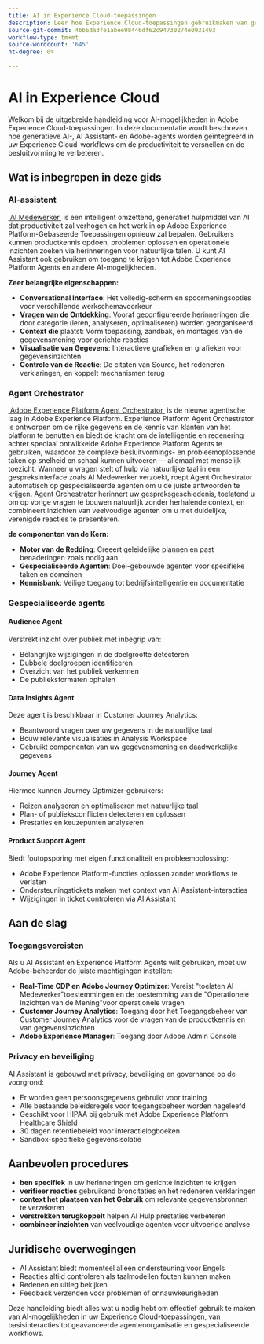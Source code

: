 ```yaml
---
title: AI in Experience Cloud-toepassingen
description: Leer hoe Experience Cloud-toepassingen gebruikmaken van generatieve AI (GenAI), AI Assistant en AGentic AI.
source-git-commit: 4bb6da3fe1abee98446df62c94730274e0931493
workflow-type: tm+mt
source-wordcount: '645'
ht-degree: 0%

---
```


# AI in Experience Cloud

Welkom bij de uitgebreide handleiding voor AI-mogelijkheden in Adobe Experience Cloud-toepassingen. In deze documentatie wordt beschreven hoe generatieve AI-, AI Assistant- en Adobe-agents worden geïntegreerd in uw Experience Cloud-workflows om de productiviteit te versnellen en de besluitvorming te verbeteren.

## Wat is inbegrepen in deze gids

### AI-assistent

[&#x200B; AI Medewerker &#x200B;](./ai-assistant/ai-assistant-ui.md) is een intelligent omzettend, generatief hulpmiddel van AI dat productiviteit zal verhogen en het werk in op Adobe Experience Platform-Gebaseerde Toepassingen opnieuw zal bepalen. Gebruikers kunnen productkennis opdoen, problemen oplossen en operationele inzichten zoeken via herinneringen voor natuurlijke talen. U kunt AI Assistant ook gebruiken om toegang te krijgen tot Adobe Experience Platform Agents en andere AI-mogelijkheden.

**Zeer belangrijke eigenschappen:**

- **Conversational Interface**: Het volledig-scherm en spoormeningsopties voor verschillende werkschemavoorkeur
- **Vragen van de Ontdekking**: Vooraf geconfigureerde herinneringen die door categorie (leren, analyseren, optimaliseren) worden georganiseerd
- **Context die** plaatst: Vorm toepassing, zandbak, en montages van de gegevensmening voor gerichte reacties
- **Visualisatie van Gegevens**: Interactieve grafieken en grafieken voor gegevensinzichten
- **Controle van de Reactie**: De citaten van Source, het redeneren verklaringen, en koppelt mechanismen terug

### Agent Orchestrator

[&#x200B; Adobe Experience Platform Agent Orchestrator &#x200B;](./agents/agent-orchestrator.md) is de nieuwe agentische laag in Adobe Experience Platform. Experience Platform Agent Orchestrator is ontworpen om de rijke gegevens en de kennis van klanten van het platform te benutten en biedt de kracht om de intelligentie en redenering achter speciaal ontwikkelde Adobe Experience Platform Agents te gebruiken, waardoor ze complexe besluitvormings- en probleemoplossende taken op snelheid en schaal kunnen uitvoeren — allemaal met menselijk toezicht. Wanneer u vragen stelt of hulp via natuurlijke taal in een gespreksinterface zoals AI Medewerker verzoekt, roept Agent Orchestrator automatisch op gespecialiseerde agenten om u de juiste antwoorden te krijgen. Agent Orchestrator herinnert uw gespreksgeschiedenis, toelatend u om op vorige vragen te bouwen natuurlijk zonder herhalende context, en combineert inzichten van veelvoudige agenten om u met duidelijke, verenigde reacties te presenteren.

**de componenten van de Kern:**

- **Motor van de Redding**: Creeert geleidelijke plannen en past benaderingen zoals nodig aan
- **Gespecialiseerde Agenten**: Doel-gebouwde agenten voor specifieke taken en domeinen
- **Kennisbank**: Veilige toegang tot bedrijfsintelligentie en documentatie

### Gespecialiseerde agents

#### Audience Agent

Verstrekt inzicht over publiek met inbegrip van:

- Belangrijke wijzigingen in de doelgrootte detecteren
- Dubbele doelgroepen identificeren
- Overzicht van het publiek verkennen
- De publieksformaten ophalen

#### Data Insights Agent

Deze agent is beschikbaar in Customer Journey Analytics:

- Beantwoord vragen over uw gegevens in de natuurlijke taal
- Bouw relevante visualisaties in Analysis Workspace
- Gebruikt componenten van uw gegevensmening en daadwerkelijke gegevens

#### Journey Agent

Hiermee kunnen Journey Optimizer-gebruikers:

- Reizen analyseren en optimaliseren met natuurlijke taal
- Plan- of publieksconflicten detecteren en oplossen
- Prestaties en keuzepunten analyseren

#### Product Support Agent

Biedt foutopsporing met eigen functionaliteit en probleemoplossing:

- Adobe Experience Platform-functies oplossen zonder workflows te verlaten
- Ondersteuningstickets maken met context van AI Assistant-interacties
- Wijzigingen in ticket controleren via AI Assistant

## Aan de slag

### Toegangsvereisten

Als u AI Assistant en Experience Platform Agents wilt gebruiken, moet uw Adobe-beheerder de juiste machtigingen instellen:

- **Real-Time CDP en Adobe Journey Optimizer**: Vereist &quot;toelaten AI Medewerker&quot;toestemmingen en de toestemming van de &quot;Operationele Inzichten van de Mening&quot;voor operationele vragen
- **Customer Journey Analytics**: Toegang door het Toegangsbeheer van Customer Journey Analytics voor de vragen van de productkennis en van gegevensinzichten
- **Adobe Experience Manager**: Toegang door Adobe Admin Console

### Privacy en beveiliging

AI Assistant is gebouwd met privacy, beveiliging en governance op de voorgrond:

- Er worden geen persoonsgegevens gebruikt voor training
- Alle bestaande beleidsregels voor toegangsbeheer worden nageleefd
- Geschikt voor HIPAA bij gebruik met Adobe Experience Platform Healthcare Shield
- 30 dagen retentiebeleid voor interactielogboeken
- Sandbox-specifieke gegevensisolatie

## Aanbevolen procedures

- **ben specifiek** in uw herinneringen om gerichte inzichten te krijgen
- **verifieer reacties** gebruikend broncitaties en het redeneren verklaringen
- **context het plaatsen van het Gebruik** om relevante gegevensbronnen te verzekeren
- **verstrekken terugkoppelt** helpen AI Hulp prestaties verbeteren
- **combineer inzichten** van veelvoudige agenten voor uitvoerige analyse

## Juridische overwegingen

- AI Assistant biedt momenteel alleen ondersteuning voor Engels
- Reacties altijd controleren als taalmodellen fouten kunnen maken
- Redenen en uitleg bekijken
- Feedback verzenden voor problemen of onnauwkeurigheden

Deze handleiding biedt alles wat u nodig hebt om effectief gebruik te maken van AI-mogelijkheden in uw Experience Cloud-toepassingen, van basisinteracties tot geavanceerde agentenorganisatie en gespecialiseerde workflows.
